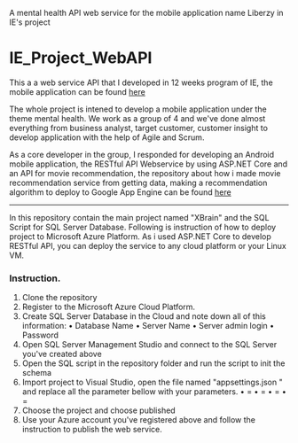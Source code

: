 A mental health API web service for the mobile application name Liberzy in IE's project

# IE_Project_WebAPI

This a a web service API that I developed in 12 weeks program of IE, the mobile application can be found [here](https://github.com/nguyenkien1402/IE_Project_AndroidApp) 

The whole project is intened to develop a mobile application under the theme mental health.
We work as a group of 4 and we've done almost everything from business analyst, target customer, customer insight to develop application with the help of Agile and Scrum. 

As a core developer in the group, I responded for developing an Android mobile application, the RESTful API Webservice by using ASP.NET Core and an API for movie recommendation, the repository about how i made movie recommendation service from getting data, making a recommendation algorithm to deploy to Google App Engine can be found [here](link)

------

In this repository contain the main project named "XBrain" and the SQL Script for SQL Server Database.
Following is instruction of how to deploy project to Microsoft Azure Platform. 
As i used ASP.NET Core to develop RESTful API, you can deploy the service to any cloud platform or your Linux VM.

### Instruction.
1. Clone the repository
2. Register to the Microsoft Azure Cloud Platform.
3. Create SQL Server Database in the Cloud and note down all of this information:
    •	Database Name 
    •	Server Name 
    •	Server admin login
    •	Password
4. Open SQL Server Management Studio and connect to the SQL Server you've created above 
5. Open the SQL script in the repository folder and run the script to init the schema
6. Import project to Visual Studio, open the file named "appsettings.json " and replace all the parameter bellow with your parameters.
  •	<your-db-server> = <your database server name. E.g: liberzy.database.windows.net >
  •	<your-database> = <your database name. E.g: LiberzyDatabase>
  •	<your-identity> = <your admin login. E.g: liberzyadmin>
  •	<your-password> = <your admin password. E.g: liberzypassword>
7. Choose the project and choose published
8. Use your Azure account you've registered above and follow the instruction to publish the web service.
 

